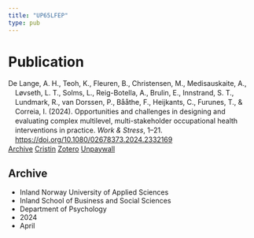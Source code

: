 ```yaml
---
title: "UP65LFEP"
type: pub
---
```

<h1>Publication</h1>
<article id="csl-bib-container-UP65LFEP" class="csl-bib-container">
  <div class="csl-bib-body" style="line-height: 1.35; padding-left: 1em; text-indent:-1em;">
  <div class="csl-entry">De Lange, A. H., Teoh, K., Fleuren, B., Christensen, M., Medisauskaite, A., L&#xF8;vseth, L. T., Solms, L., Reig-Botella, A., Brulin, E., Innstrand, S. T., Lundmark, R., van Dorssen, P., B&#xE5;&#xE5;the, F., Heijkants, C., Furunes, T., &amp; Correia, I. (2024). Opportunities and challenges in designing and evaluating complex multilevel, multi-stakeholder occupational health interventions in practice. <i>Work &amp; Stress</i>, 1&#x2013;21. <a href="https://doi.org/10.1080/02678373.2024.2332169">https://doi.org/10.1080/02678373.2024.2332169</a></div>
</div>
  <div class="csl-bib-buttons">
    <a href="#taxonomy-article-UP65LFEP" class="csl-bib-button">Archive</a>
    <a href="https://app.cristin.no/results/show.jsf?id=2263405" alt="Cristin URL" class="csl-bib-button">Cristin</a>
    <a href="http://zotero.org/groups/5402882/items/UP65LFEP" alt="Zotero URL" class="csl-bib-button">Zotero</a>
    <a href="https://doi.org/10.1080/02678373.2024.2332169" class="csl-bib-button">Unpaywall</a>
  </div>
  <div id="csl-bib-meta-container-UP65LFEP"></div>
</article>
<div id="csl-bib-meta-UP65LFEP" class="csl-bib-meta">
  <article id="taxonomy-article-UP65LFEP" class="taxonomy-article">
    <h1>Archive</h1>
    <ul>
      <li>Inland Norway University of Applied Sciences</li>
      <li>Inland School of Business and Social Sciences</li>
      <li>Department of Psychology</li>
      <li>2024</li>
      <li>April</li>
    </ul>
  </article>
</div>
